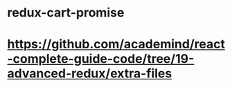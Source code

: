 # redux-cart-promise
# https://github.com/academind/react-complete-guide-code/tree/19-advanced-redux/extra-files
